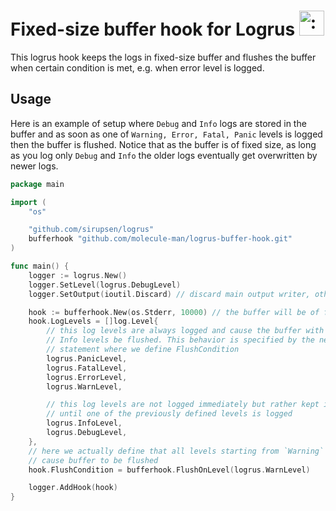 # Fixed-size buffer hook for Logrus <img src="http://i.imgur.com/hTeVwmJ.png" width="40" height="40" alt=":walrus:" class="emoji" title=":walrus:" />

This logrus hook keeps the logs in fixed-size buffer and flushes the buffer when
certain condition is met, e.g. when error level is logged.

## Usage

Here is an example of setup where `Debug` and `Info` logs are stored in the
buffer and as soon as one of `Warning, Error, Fatal, Panic` levels is logged
then the buffer is flushed. Notice that as the buffer is of fixed size, as long
as you log only `Debug` and `Info` the older logs eventually get overwritten by
newer logs.

```go
package main

import (
	"os"

	"github.com/sirupsen/logrus"
	bufferhook "github.com/molecule-man/logrus-buffer-hook.git"
)

func main() {
	logger := logrus.New()
	logger.SetLevel(logrus.DebugLevel)
	logger.SetOutput(ioutil.Discard) // discard main output writer, otherwise logs will be written twice

	hook := bufferhook.New(os.Stderr, 10000) // the buffer will be of fixed size of 10 kb
	hook.LogLevels = []log.Level{
		// this log levels are always logged and cause the buffer with Debug and
		// Info levels be flushed. This behavior is specified by the next
		// statement where we define FlushCondition
		logrus.PanicLevel,
		logrus.FatalLevel,
		logrus.ErrorLevel,
		logrus.WarnLevel,

		// this log levels are not logged immediately but rather kept in buffer
		// until one of the previously defined levels is logged
		logrus.InfoLevel,
		logrus.DebugLevel,
	},
	// here we actually define that all levels starting from `Warning` should
	// cause buffer to be flushed
	hook.FlushCondition = bufferhook.FlushOnLevel(logrus.WarnLevel)

	logger.AddHook(hook)
}
```

